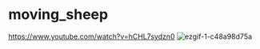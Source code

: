 # moving_sheep
https://www.youtube.com/watch?v=hCHL7sydzn0
![ezgif-1-c48a98d75a](https://user-images.githubusercontent.com/48673195/204728139-541a8ad6-48e0-47df-971a-54f0f4109f01.gif)
